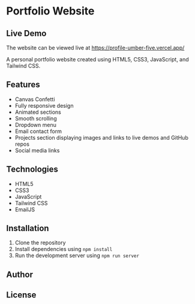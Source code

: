 # Portfolio Website

## Live Demo
The website can be viewed live at https://profile-umber-five.vercel.app/

A personal portfolio website created using HTML5, CSS3, JavaScript, and Tailwind CSS.

## Features

- Canvas Confetti
- Fully responsive design
- Animated sections
- Smooth scrolling
- Dropdown menu
- Email contact form
- Projects section displaying images and links to live demos and GitHub repos
- Social media links

## Technologies

- HTML5
- CSS3
- JavaScript
- Tailwind CSS
- EmailJS

## Installation

1. Clone the repository
2. Install dependencies using `npm install`
3. Run the development server using `npm run server`

## Author

## License

